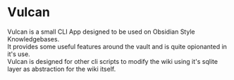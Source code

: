 # Vulcan

Vulcan is a small CLI App designed to be used on Obsidian Style Knowledgebases.  
It provides some useful features around the vault and is quite opionanted in it's use.  
Vulcan is designed for other cli scripts to modify the wiki using it's sqlite layer as abstraction for the wiki itself.
